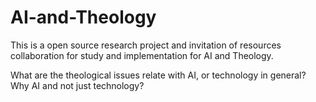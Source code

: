 # AI-and-Theology
This is a open source research project and invitation of resources collaboration for study and implementation for AI and Theology.


What are the theological issues relate with AI, or technology in general? Why AI and not just technology?

